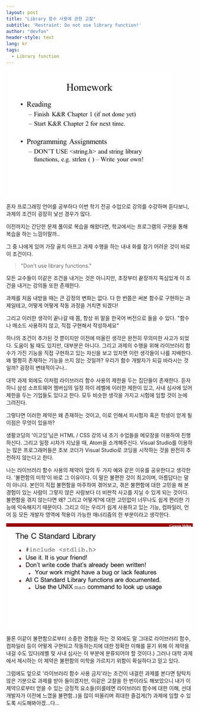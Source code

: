 ```yaml
---
layout: post
title: "Library 함수 사용에 관한 고찰"
subtitle: 'Restraint: Do not use library function!'
author: "devfon"
header-style: text
lang: kr
tags:
  - Library function
---
```

![](/img/in-post/lib1.jpg)

혼자 프로그래밍 언어를 공부하다 이번 학기 전공 수업으로 강의를 수강하며 듣다보니, 과제의 조건이 굉장히 낯선 경우가 많다.

이전까지는 간단한 문제 풀이로 복습을 해왔다면, 학교에서는 프로그램의 구현을 통해 복습을 하는 느낌이랄까..

그 중 나에게 있어 가장 골치 아프고 과제 수행을 하는 내내 화를 참기 어려운 것이 바로 이 조건이다.

> "Don't use library functions."

모든 교수들이 이같은 조건을 내거는 것은 아니지만, 초장부터 끝장까지 뚝심있게 이 조건을 내거는 강의들 또한 존재한다.

과제를 처음 내받을 때는 큰 감정의 변화는 없다. 다 한 번쯤은 써본 함수로 구현하는 과제일테고, 어떻게 어떻게 작동 과정을 거치면 되겠다!
 
그리고 이러한 생각이 끝나갈 때 쯤, 항상 위 말을 한국어 버전으로 들을 수 있다. "함수나 메소드 사용하지 않고, 직접 구현해서 작성하세요" 

하나의 조건이 추가된 것 뿐이지만 이전에 떠올린 생각은 완전히 무의미한 사고가 되었다. 도움이 될 때도 있지만, 대부분은 아니다. 그리고 과제의 수행을 위해 라이브러리 함수가 가진 기능을 직접 구현하고 있는 자신을 보고 있자면 이런 생각들이 나를 지배한다. 왜 멀쩡히 존재하는 기능을 쓰지 않는 것일까? 우리가 함수 개발자가 되길 바라시는 것일까? 굉장히 변태적이구나.. 

대학 과제 외에도 이처럼 라이브러리 함수 사용의 제한을 두는 집단들이 존재한다. 듣자하니 삼성 소프트웨어 멤버십의 일정 하이 레벨에 이러한 제한이 있고, 사내 심사에 있어 제한을 두는 기업들도 있다고 한다. 모두 비슷한 생각을 가지고 시험에 임할 것이 눈에 그려진다.

그렇다면 이러한 제약은 왜 존재하는 것이고, 이로 인해서 피시험자 혹은 학생이 얻게 될 이점은 무엇이 있을까?
 
생활코딩의 '이고잉'님은 HTML / CSS 강의 내 초기 수업들을 메모장을 이용하여 진행하신다. 그리고 일정 시차가 지났을 때, Atom을 소개해주신다. Visual Studio를 이용하는 많은 프로그래머들은 초보 코더가 Visual Studio로 코딩을 시작하는 것을 완전히 추천하지 않는다고 한다.

나는 라이브러리 함수 사용의 제약이 앞의 두 가지 예와 같은 이유를 공유한다고 생각한다. '불편함의 미학'이 바로 그 이유이다. 이 말은 불편한 것이 최고이며, 아름답다는 말이 아니다. 본인이 직접 불편함을 마주하여 겪어보고, 겪은 불편함에 대한 고민을 해 본 경험이 있는 사람이 그렇지 않은 사람보다 더 비판적 사고를 지닐 수 있게 되는 것이다. 불편함을 겪지 않는다면 왜? 그리고 어떻게?에 대한 고민없이 너무나도 쉽게 편리한 기능에 익숙해지기 때문이다. 그리고 이는 우리가 쉽게 사용하고 있는 기능, 컴파일러, 언어 등 모든 개발자 영역에 적용이 가능한 매너리즘의 한 부분이라고 생각한다.

![](/img/in-post/lib2.jpg)

물론 이같이 불편함으로부터 소중한 경험을 하는 것 외에도 말 그대로 라이브러리 함수, 컴파일러 등이 어떻게 구현되고 작동하는지에 대한 정확한 이해를 묻기 위해 이 제약을 내걸 수도 있다(레벨 및 사내 심사는 이 부분에 분류되어야 할 것이다.) 그러나 대학 과제에서 제시하는 이 제약은 불편함의 미학을 가르치기 위함이 확실하다고 믿고 있다.

그럼에도 앞으로 '라이브러리 함수 사용 금지'라는 조건이 내걸린 과제를 본다면 탐탁치 않은 기분으로 과제를 받아 들이겠지만, 이같은 고찰을 한 번이라도 해보았으니 내가 이 제약으로부터 얻을 수 있는 긍정적 요소들(이를테면 라이브러리 함수에 대한 이해, 선대 개발자가 이전에 느꼈을 불편함..)을 많이 떠올리며 최대한 즐겁게(?) 과제에 임할 수 있도록 시도해봐야겠...다...